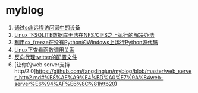 myblog
======

1. [通过ssh远程访问家中的设备](https://github.com/fangdingjun/myblog/blob/master/ssh_tunnel_for_internal_network.md#%E4%BD%BF%E7%94%A8ssh%E9%81%82%E9%81%93%E8%BF%9C%E7%A8%8B%E8%AE%BF%E9%97%AE%E5%AE%B6%E4%B8%AD%E7%9A%84%E8%AE%BE%E5%A4%87)
2. [Linux 下SQLITE数据库无法在NFS/CIFS之上运行的解决办法](https://github.com/fangdingjun/myblog/blob/master/sqlite_cifs_lock.md#linux-%E4%B8%8Bsqlite%E6%95%B0%E6%8D%AE%E5%BA%93%E6%97%A0%E6%B3%95%E5%9C%A8nfscifs%E4%B9%8B%E4%B8%8A%E8%BF%90%E8%A1%8C%E7%9A%84%E8%A7%A3%E5%86%B3%E5%8A%9E%E6%B3%95)
3. [利用cx\_freeze在没有Python的Windows上运行Python源代码](https://github.com/fangdingjun/myblog/blob/master/cx_freeze_windows_python.md#%E5%88%A9%E7%94%A8cx_freeze%E5%9C%A8%E6%B2%A1%E6%9C%89python%E7%9A%84windows%E4%B8%8A%E8%BF%90%E8%A1%8Cpython%E6%BA%90%E4%BB%A3%E7%A0%81)
4. [Linux下查看函数调用关系](https://github.com/fangdingjun/myblog/blob/master/linux_trace.md#linux%E4%B8%8B%E6%9F%A5%E7%9C%8B%E5%87%BD%E6%95%B0%E8%B0%83%E7%94%A8%E5%85%B3%E7%B3%BB)
5. [反向代理twitter的配置文件](https://github.com/fangdingjun/myblog/blob/master/nginx_twitter.md#%E5%8F%8D%E5%90%91%E4%BB%A3%E7%90%86twittercom%E7%9A%84nginx%E9%85%8D%E7%BD%AE%E6%96%87%E4%BB%B6)
6. [让你的web server支持http/2.0]https://github.com/fangdingjun/myblog/blob/master/web_server_http2.md#%E8%AE%A9%E4%BD%A0%E7%9A%84web-server%E6%94%AF%E6%8C%81http20)
